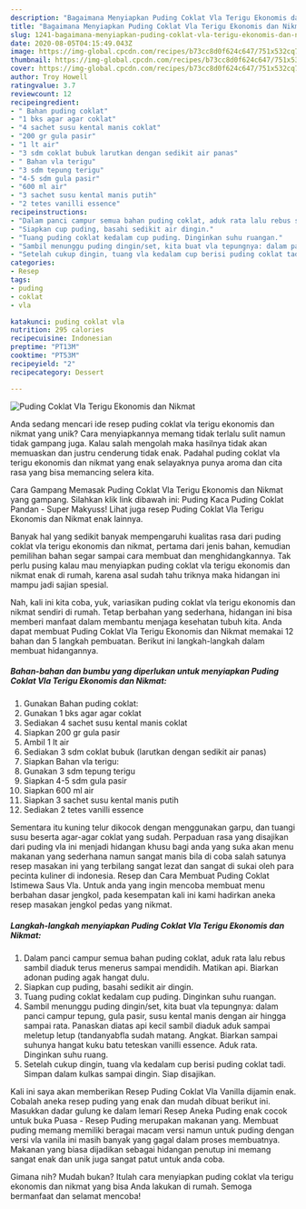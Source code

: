 ```yaml
---
description: "Bagaimana Menyiapkan Puding Coklat Vla Terigu Ekonomis dan Nikmat, Enak"
title: "Bagaimana Menyiapkan Puding Coklat Vla Terigu Ekonomis dan Nikmat, Enak"
slug: 1241-bagaimana-menyiapkan-puding-coklat-vla-terigu-ekonomis-dan-nikmat-enak
date: 2020-08-05T04:15:49.043Z
image: https://img-global.cpcdn.com/recipes/b73cc8d0f624c647/751x532cq70/puding-coklat-vla-terigu-ekonomis-dan-nikmat-foto-resep-utama.jpg
thumbnail: https://img-global.cpcdn.com/recipes/b73cc8d0f624c647/751x532cq70/puding-coklat-vla-terigu-ekonomis-dan-nikmat-foto-resep-utama.jpg
cover: https://img-global.cpcdn.com/recipes/b73cc8d0f624c647/751x532cq70/puding-coklat-vla-terigu-ekonomis-dan-nikmat-foto-resep-utama.jpg
author: Troy Howell
ratingvalue: 3.7
reviewcount: 12
recipeingredient:
- " Bahan puding coklat"
- "1 bks agar agar coklat"
- "4 sachet susu kental manis coklat"
- "200 gr gula pasir"
- "1 lt air"
- "3 sdm coklat bubuk larutkan dengan sedikit air panas"
- " Bahan vla terigu"
- "3 sdm tepung terigu"
- "4-5 sdm gula pasir"
- "600 ml air"
- "3 sachet susu kental manis putih"
- "2 tetes vanilli essence"
recipeinstructions:
- "Dalam panci campur semua bahan puding coklat, aduk rata lalu rebus sambil diaduk terus menerus sampai mendidih. Matikan api. Biarkan adonan puding agak hangat dulu."
- "Siapkan cup puding, basahi sedikit air dingin."
- "Tuang puding coklat kedalam cup puding. Dinginkan suhu ruangan."
- "Sambil menunggu puding dingin/set, kita buat vla tepungnya: dalam panci campur tepung, gula pasir, susu kental manis dengan air hingga sampai rata. Panaskan diatas api kecil sambil diaduk aduk sampai meletup letup (tandanyabfla sudah matang. Angkat. Biarkan sampai suhunya hangat kuku batu teteskan vanilli essence. Aduk rata. Dinginkan suhu ruang."
- "Setelah cukup dingin, tuang vla kedalam cup berisi puding coklat tadi. Simpan dalam kulkas sampai dingin. Siap disajikan."
categories:
- Resep
tags:
- puding
- coklat
- vla

katakunci: puding coklat vla 
nutrition: 295 calories
recipecuisine: Indonesian
preptime: "PT13M"
cooktime: "PT53M"
recipeyield: "2"
recipecategory: Dessert

---
```



![Puding Coklat Vla Terigu Ekonomis dan Nikmat](https://img-global.cpcdn.com/recipes/b73cc8d0f624c647/751x532cq70/puding-coklat-vla-terigu-ekonomis-dan-nikmat-foto-resep-utama.jpg)

Anda sedang mencari ide resep puding coklat vla terigu ekonomis dan nikmat yang unik? Cara menyiapkannya memang tidak terlalu sulit namun tidak gampang juga. Kalau salah mengolah maka hasilnya tidak akan memuaskan dan justru cenderung tidak enak. Padahal puding coklat vla terigu ekonomis dan nikmat yang enak selayaknya punya aroma dan cita rasa yang bisa memancing selera kita.

Cara Gampang Memasak Puding Coklat Vla Terigu Ekonomis dan Nikmat yang gampang. Silahkan klik link dibawah ini: Puding Kaca Puding Coklat Pandan - Super Makyuss! Lihat juga resep Puding Coklat Vla Terigu Ekonomis dan Nikmat enak lainnya.

Banyak hal yang sedikit banyak mempengaruhi kualitas rasa dari puding coklat vla terigu ekonomis dan nikmat, pertama dari jenis bahan, kemudian pemilihan bahan segar sampai cara membuat dan menghidangkannya. Tak perlu pusing kalau mau menyiapkan puding coklat vla terigu ekonomis dan nikmat enak di rumah, karena asal sudah tahu triknya maka hidangan ini mampu jadi sajian spesial.


Nah, kali ini kita coba, yuk, variasikan puding coklat vla terigu ekonomis dan nikmat sendiri di rumah. Tetap berbahan yang sederhana, hidangan ini bisa memberi manfaat dalam membantu menjaga kesehatan tubuh kita. Anda dapat membuat Puding Coklat Vla Terigu Ekonomis dan Nikmat memakai 12 bahan dan 5 langkah pembuatan. Berikut ini langkah-langkah dalam membuat hidangannya.

<!--inarticleads1-->

##### Bahan-bahan dan bumbu yang diperlukan untuk menyiapkan Puding Coklat Vla Terigu Ekonomis dan Nikmat:

1. Gunakan  Bahan puding coklat:
1. Gunakan 1 bks agar agar coklat
1. Sediakan 4 sachet susu kental manis coklat
1. Siapkan 200 gr gula pasir
1. Ambil 1 lt air
1. Sediakan 3 sdm coklat bubuk (larutkan dengan sedikit air panas)
1. Siapkan  Bahan vla terigu:
1. Gunakan 3 sdm tepung terigu
1. Siapkan 4-5 sdm gula pasir
1. Siapkan 600 ml air
1. Siapkan 3 sachet susu kental manis putih
1. Sediakan 2 tetes vanilli essence


Sementara itu kuning telur dikocok dengan menggunakan garpu, dan tuangi susu beserta agar-agar coklat yang sudah. Perpaduan rasa yang disajikan dari puding vla ini menjadi hidangan khusu bagi anda yang suka akan menu makanan yang sederhana namun sangat manis bila di coba salah satunya resep masakan ini yang terbilang sangat lezat dan sangat di sukai oleh para pecinta kuliner di indonesia. Resep dan Cara Membuat Puding Coklat Istimewa Saus Vla. Untuk anda yang ingin mencoba membuat menu berbahan dasar jengkol, pada kesempatan kali ini kami hadirkan aneka resep masakan jengkol pedas yang nikmat. 

<!--inarticleads2-->

##### Langkah-langkah menyiapkan Puding Coklat Vla Terigu Ekonomis dan Nikmat:

1. Dalam panci campur semua bahan puding coklat, aduk rata lalu rebus sambil diaduk terus menerus sampai mendidih. Matikan api. Biarkan adonan puding agak hangat dulu.
1. Siapkan cup puding, basahi sedikit air dingin.
1. Tuang puding coklat kedalam cup puding. Dinginkan suhu ruangan.
1. Sambil menunggu puding dingin/set, kita buat vla tepungnya: dalam panci campur tepung, gula pasir, susu kental manis dengan air hingga sampai rata. Panaskan diatas api kecil sambil diaduk aduk sampai meletup letup (tandanyabfla sudah matang. Angkat. Biarkan sampai suhunya hangat kuku batu teteskan vanilli essence. Aduk rata. Dinginkan suhu ruang.
1. Setelah cukup dingin, tuang vla kedalam cup berisi puding coklat tadi. Simpan dalam kulkas sampai dingin. Siap disajikan.


Kali ini saya akan memberikan Resep Puding Coklat Vla Vanilla dijamin enak. Cobalah aneka resep puding yang enak dan mudah dibuat berikut ini. Masukkan dadar gulung ke dalam lemari Resep Aneka Puding enak cocok untuk buka Puasa - Resep Puding merupakan makanan yang. Membuat puding memang memiliki beragai macam versi namun untuk puding dengan versi vla vanila ini masih banyak yang gagal dalam proses membuatnya. Makanan yang biasa dijadikan sebagai hidangan penutup ini memang sangat enak dan unik juga sangat patut untuk anda coba. 

Gimana nih? Mudah bukan? Itulah cara menyiapkan puding coklat vla terigu ekonomis dan nikmat yang bisa Anda lakukan di rumah. Semoga bermanfaat dan selamat mencoba!
